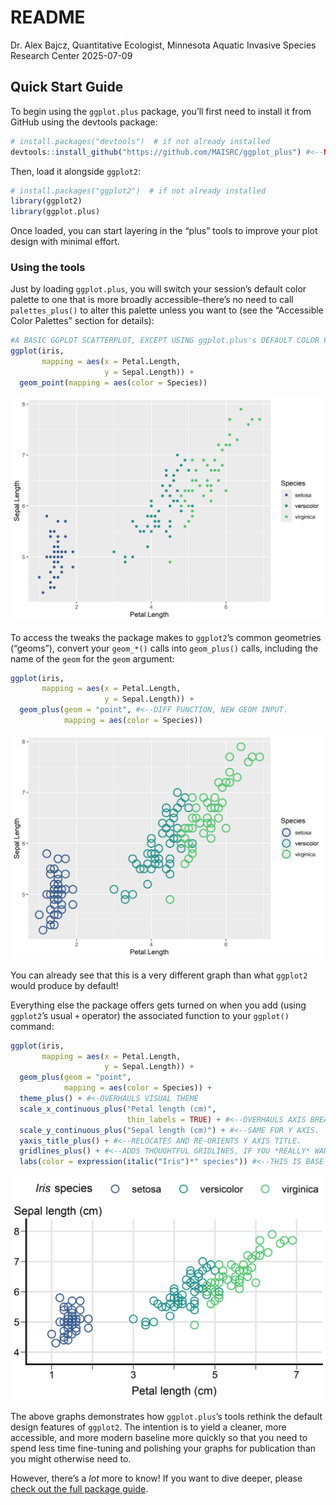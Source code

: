 # README
Dr. Alex Bajcz, Quantitative Ecologist, Minnesota Aquatic Invasive
Species Research Center
2025-07-09

## Quick Start Guide

To begin using the `ggplot.plus` package, you’ll first need to install
it from GitHub using the devtools package:

``` r
# install.packages("devtools")  # if not already installed
devtools::install_github("https://github.com/MAISRC/ggplot_plus") #<--NOTE THE _ INSTEAD OF THE . IN THE NAME.
```

Then, load it alongside `ggplot2`:

``` r
# install.packages("ggplot2")  # if not already installed
library(ggplot2)
library(ggplot.plus)
```

Once loaded, you can start layering in the “plus” tools to improve your
plot design with minimal effort.

### Using the tools

Just by loading `ggplot.plus`, you will switch your session’s default
color palette to one that is more broadly accessible–there’s no need to
call `palettes_plus()` to alter this palette unless you want to (see the
“Accessible Color Palettes” section for details):

``` r
#A BASIC GGPLOT SCATTERPLOT, EXCEPT USING ggplot.plus's DEFAULT COLOR PALETTE INSTEAD.
ggplot(iris, 
       mapping = aes(x = Petal.Length, 
                     y = Sepal.Length)) +
  geom_point(mapping = aes(color = Species))
```

![](README_files/figure-commonmark/auto%20new%20palette-1.png)

To access the tweaks the package makes to `ggplot2`’s common geometries
(“geoms”), convert your `geom_*()` calls into `geom_plus()` calls,
including the name of the `geom` for the `geom` argument:

``` r
ggplot(iris, 
       mapping = aes(x = Petal.Length, 
                     y = Sepal.Length)) +
  geom_plus(geom = "point", #<--DIFF FUNCTION, NEW GEOM INPUT.
            mapping = aes(color = Species))
```

![](README_files/figure-commonmark/showing%20geom_plus-1.png)

You can already see that this is a very different graph than what
`ggplot2` would produce by default!

Everything else the package offers gets turned on when you add (using
`ggplot2`’s usual `+` operator) the associated function to your
`ggplot()` command:

``` r
ggplot(iris, 
       mapping = aes(x = Petal.Length, 
                     y = Sepal.Length)) +
  geom_plus(geom = "point", 
            mapping = aes(color = Species)) + 
  theme_plus() + #<-OVERHAULS VISUAL THEME
  scale_x_continuous_plus("Petal length (cm)",
                          thin_labels = TRUE) + #<--OVERHAULS AXIS BREAKS AND LIMITS (FOR CONTINUOUS AXES ONLY!) 
  scale_y_continuous_plus("Sepal length (cm)") + #<--SAME FOR Y AXIS.
  yaxis_title_plus() + #<--RELOCATES AND RE-ORIENTS Y AXIS TITLE.
  gridlines_plus() + #<--ADDS THOUGHTFUL GRIDLINES, IF YOU *REALLY* WANT THEM.
  labs(color = expression(italic("Iris")*" species")) #<--THIS IS BASE GGPLOT2, BUT A NICE TOUCH!
```

![](README_files/figure-commonmark/quick%20start%20use-1.png)

The above graphs demonstrates how `ggplot.plus`’s tools rethink the
default design features of `ggplot2`. The intention is to yield a
cleaner, more accessible, and more modern baseline more quickly so that
you need to spend less time fine-tuning and polishing your graphs for
publication than you might otherwise need to.

However, there’s a *lot* more to know! If you want to dive deeper,
please [check out the full package
guide](https://maisrc.github.io/ggplot_plus/ "ggplot_plus guide site").
